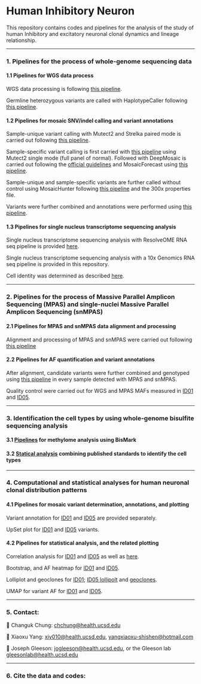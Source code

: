 # Human Inhibitory Neuron
This repository contains codes and pipelines for the analysis of the study of human Inhibitory and excitatory neuronal clonal dynamics and lineage relationship.

-----------------------------------

### 1. Pipelines for the process of whole-genome sequencing data

#### 1.1 Pipelines for WGS data process

WGS data processing is following [this pipeline](https://github.com/shishenyxx/Human_Inhibitory_Neurons/tree/main/Pipelines/Alignment).

Germline heterozygous variants are called with HaplotypeCaller following [this pipeline](https://github.com/shishenyxx/Sperm_control_cohort_mosaicism/tree/master/Pipelines/Preprocessing/Haplocaller).

#### 1.2 Pipelines for mosaic SNV/indel calling and variant annotations

Sample-unique variant calling with Mutect2 and Strelka paired mode is carried out following [this pipeline](https://github.com/shishenyxx/Adult_brain_somatic_mosaicism/tree/master/pipelines/WGS_SNV_indel_calling_pipeline/Mutect2_PM_Strelka2).

Sample-specific variant calling is first carried with [this pipeline](https://github.com/shishenyxx/Adult_brain_somatic_mosaicism/tree/master/pipelines/WGS_SNV_indel_calling_pipeline/Mutect2_single_mode) using Mutect2 single mode (full panel of normal). Followed with DeepMosaic is carried out following the [official guidelines](https://github.com/Virginiaxu/DeepMosaic) and MosaicForecast using [this pipeline](https://github.com/shishenyxx/Adult_brain_somatic_mosaicism/tree/master/pipelines/WGS_SNV_indel_calling_pipeline/MosaicForecast_pipeline).

Sample-unique and sample-specific variants are further called without control using MosaicHunter following [this pipeline](https://github.com/shishenyxx/Adult_brain_somatic_mosaicism/tree/master/pipelines/WGS_SNV_indel_calling_pipeline/MosaicHunter_single_mode_pipeline) and the 300x properties file.

Variants were further combined and annotations were performed using [this pipeline](https://github.com/shishenyxx/PASM/tree/master/Snakemake_pipeline). 

#### 1.3 Pipelines for single nucleus transcriptome sequencing analysis

Single nucleus transcriptome sequencing analysis with ResolveOME RNA seq pipeline is provided [here](https://github.com/shishenyxx/Human_Inhibitory_Neurons/tree/main/Pipelines/scRNAseq/ResolveOME).

Single nucleus transcriptome sequencing analysis with a 10x Genomics RNA seq pipeline is provided in this repository.

Cell identity was determined as described [here](https://github.com/shishenyxx/Human_Inhibitory_Neurons/blob/main/Analyses/20221223_7669_Ampliseq_QC/Bioskryb/Bioskryb_celltype_identificationV2.ipynb).
     
-----------------------------------

### 2. Pipelines for the process of Massive Parallel Amplicon Sequencing (MPAS) and single-nuclei Massive Parallel Amplicon Sequencing (snMPAS)

#### 2.1 Pipelines for MPAS and snMPAS data alignment and processing

Alignment and processing of MPAS and snMPAS were carried out following [this pipeline](https://github.com/shishenyxx/Adult_brain_somatic_mosaicism/tree/master/pipelines/MPAS_and_snMPAS_processing_pipeline)

#### 2.2 Pipelines for AF quantification and variant annotations

After alignment, candidate variants were further combined and genotyped using [this pipeline](https://github.com/shishenyxx/PASM/tree/master/Snakemake_pipeline) in every sample detected with MPAS and snMPAS. 

Quality control were carried out for WGS and MPAS MAFs measured in [ID01](https://github.com/shishenyxx/Human_Inhibitory_Neurons/blob/main/Analyses/20230114_7614_Ampliseq_QC/7614_interneuron_Ampliseq_QC_Rscript-Copy1.ipynb) and [ID05](https://github.com/shishenyxx/Human_Inhibitory_Neurons/blob/main/Analyses/20221223_7669_Ampliseq_QC/20230101_QC/7669_interneuron_Ampliseq_QC_Rscript.ipynb).


-----------------------------------

### 3. Identification the cell types by using whole-genome bisulfite sequencing analysis

#### 3.1 [Pipelines](https://github.com/shishenyxx/Human_Inhibitory_Neurons/tree/main/Pipelines/Methylome) for methylome analysis using BisMark

#### 3.2 [Statical analysis](https://github.com/shishenyxx/Human_Inhibitory_Neurons/blob/main/Methylome/plots/Human_Interneuron_Methylome_Plots.ipynb) combining published standards to identify the cell types

-----------------------------------

### 4. Computational and statistical analyses for human neuronal clonal distribution patterns

#### 4.1 Pipelines for mosaic variant determination, annotations, and plotting

Variant annotation for [ID01](https://github.com/shishenyxx/Human_Inhibitory_Neurons/blob/main/Analyses/20230114_7614_Ampliseq_QC/annotation/7614_Ampliseq_Annotation.ipynb) and [ID05](https://github.com/shishenyxx/Human_Inhibitory_Neurons/blob/main/Analyses/20221223_7669_Ampliseq_QC/20230105_annotation/7669_Ampliseq_Annotation.ipynb) are provided separately.

UpSet plot for [ID01](https://github.com/shishenyxx/Human_Inhibitory_Neurons/blob/main/Analyses/20230114_7614_Ampliseq_QC/variant_annotation/7614_Upset_plot.ipynb) and [ID05](https://github.com/shishenyxx/Human_Inhibitory_Neurons/blob/main/Analyses/20221223_7669_Ampliseq_QC/variant_annotation/7669_upset_plot.ipynb) variants.

#### 4.2 Pipelines for statistical analysis, and the related plotting

Correlation analysis for [ID01](https://github.com/shishenyxx/Human_Inhibitory_Neurons/blob/main/Analyses/20230114_7614_Ampliseq_QC/Basic_correlation/7614_var_by_var_corr_heatmap.ipynb) and [ID05](https://github.com/shishenyxx/Human_Inhibitory_Neurons/blob/main/Analyses/20221223_7669_Ampliseq_QC/Basic_characteristics_of_variants/7669_var_by_var_corr_umap.ipynb) as well as [here](https://github.com/shishenyxx/Human_Inhibitory_Neurons/blob/main/Analyses/20221223_7669_Ampliseq_QC/Lobe/7669_R_P_1to17_varxsample_heatmap-Copy1.ipynb).

Bootstrap, and AF heatmap for [ID01](https://github.com/shishenyxx/Human_Inhibitory_Neurons/blob/main/Analyses/20230114_7614_Ampliseq_QC/Basic_correlation/7614_variant_by_sample_heatmap.ipynb) and [ID05](https://github.com/shishenyxx/Human_Inhibitory_Neurons/blob/main/Analyses/20221223_7669_Ampliseq_QC/Basic_characteristics_of_variants/7669_variant_by_sample_heatmap.ipynb).

Lolliplot and geoclones for [ID01](https://github.com/shishenyxx/Human_Inhibitory_Neurons/blob/main/Analyses/20230114_7614_Ampliseq_QC/Rolliplot/7614_lolliplot.ipynb); [ID05 lollipolt](https://github.com/shishenyxx/Human_Inhibitory_Neurons/blob/main/Analyses/20221223_7669_Ampliseq_QC/Lolliplot/7669_lolliplot.ipynb) and [geoclones](https://github.com/shishenyxx/Human_Inhibitory_Neurons/blob/main/Analyses/20221223_7669_Ampliseq_QC/Basic_characteristics_of_variants/7669_geoclones.ipynb).

UMAP for variant AF for [ID01](umaphttps://github.com/shishenyxx/Human_Inhibitory_Neurons/blob/main/Analyses/20230114_7614_Ampliseq_QC/Basic_correlation/7614_variant_by_sample_heatmap.ipynb) and [ID05](https://github.com/shishenyxx/Human_Inhibitory_Neurons/blob/main/Analyses/20221223_7669_Ampliseq_QC/UMAP/7669_UMAP-Copy1.ipynb).

-----------------------------------

### 5. Contact:

:email: Changuk Chung: [chchung@health.ucsd.edu](mailto:chchung@health.ucsd.edu)

:email: Xiaoxu Yang: [xiy010@health.ucsd.edu](mailto:xiy010@health.ucsd.edu), [yangxiaoxu-shishen@hotmail.com](mailto:yangxiaoxu-shishen@hotmail.com)

:email: Joseph Gleeson: [jogleeson@health.ucsd.edu](mailto:jogleeson@health.ucsd.edu), or the Gleeson lab [gleesonlab@health.ucsd.edu](gleesonlab@health.ucsd.edu)

-----------------------------------

### 6. Cite the data and codes:
